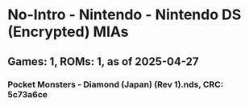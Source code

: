 # No-Intro - Nintendo - Nintendo DS (Encrypted) MIAs
## Games: 1, ROMs: 1, as of 2025-04-27

### Pocket Monsters - Diamond (Japan) (Rev 1).nds, CRC: 5c73a6ce
